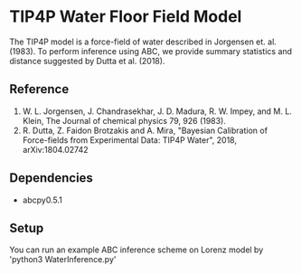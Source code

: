 # TIP4P Water Floor Field Model
The TIP4P model is a force-field of water described in Jorgensen et. al. (1983). To perform 
inference using ABC, we provide summary statistics and distance suggested by Dutta et al. (2018).

## Reference
1. W. L. Jorgensen, J. Chandrasekhar, J. D. Madura, R. W. Impey, and M. L. Klein, The Journal of chemical physics 79, 926 (1983).
2. R. Dutta, Z. Faidon Brotzakis and A. Mira, "Bayesian Calibration of Force-fields from Experimental Data: TIP4P Water", 2018, arXiv:1804.02742

## Dependencies 
- abcpy0.5.1

## Setup
You can run an example ABC inference scheme on Lorenz model by 'python3 WaterInference.py'

